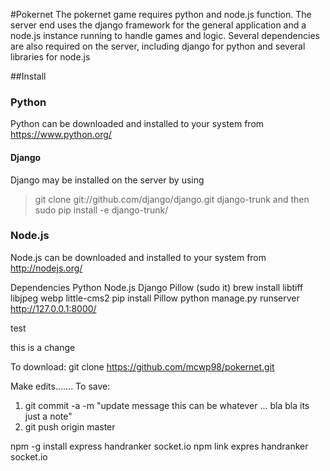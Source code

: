 #Pokernet
The pokernet game requires python and node.js function. The server end uses the django framework for the general application and a node.js instance running to handle games and logic.
Several dependencies are also required on the server, including django for python and several libraries for node.js

##Install

### Python
Python can be downloaded and installed to your system from https://www.python.org/

#### Django
Django may be installed on the server by using
>git clone git://github.com/django/django.git django-trunk
and then
>sudo pip install -e django-trunk/

### Node.js
Node.js can be downloaded and installed to your system from  http://nodejs.org/

Dependencies
	Python
	Node.js
	Django
	Pillow (sudo it)
		brew install libtiff libjpeg webp little-cms2
		pip install Pillow
python manage.py runserver
http://127.0.0.1:8000/

test

this is a change


To download:
	git clone https://github.com/mcwp98/pokernet.git

Make edits.......
To save:
1. git commit -a -m "update message this can be whatever ... bla bla its just a note"
2. git push origin master

npm -g install express handranker socket.io
npm link expres handranker socket.io